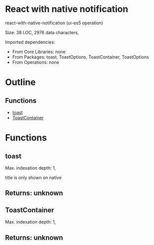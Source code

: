 # React with native notification

react-with-native-notification (ui-es5 operation)

Size: 38 LOC, 2976 data characters, 
 
Imported dependencies:

- From Core Libraries: none
- From Packages: toast, ToastOptions, ToastContainer, ToastOptions
- From Operations: none

# Outline

## Functions

- [toast](#toast)
- [ToastContainer](#ToastContainer)



# Functions

## toast

Max. indexation depth: 1, 

title is only shown on native

## Returns: unknown

## ToastContainer

Max. indexation depth: 1, 



## Returns: unknown

